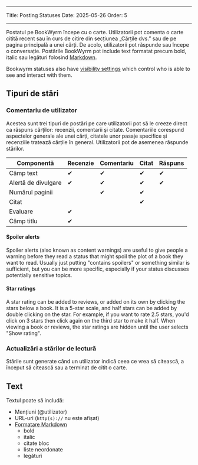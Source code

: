 - - -
Title: Posting Statuses Date: 2025-05-26 Order: 5
- - -

Postatul pe BookWyrm începe cu o carte. Utilizatorii pot comenta o carte citită recent sau în curs de citire din secțiunea „Cărțile dvs.” sau de pe pagina principală a unei cărți. De acolo, utilizatorii pot răspunde sau începe o conversație. Postările BookWyrm pot include text formatat precum bold, italic sau legături folosind [Markdown](https://www.markdownguide.org/cheat-sheet/).

Bookwyrm statuses also have [visibility settings](/privacy-controls.html) which control who is able to see and interact with them.

## Tipuri de stări

### Comentariu de utilizator

Acestea sunt trei tipuri de postări pe care utilizatorii pot să le creeze direct ca răspuns cărților: recenzii, comentarii și citate. Comentariile corespund aspectelor generale ale unei cărți, citatele unor pasaje specifice și recenziile tratează cărțile în general. Utilizatorii pot de asemenea răspunde stărilor.

| Componentă          | Recenzie | Comentariu | Citat | Răspuns |
| ------------------- | -------- | ---------- | ----- | ------- |
| Câmp text           | ✔        | ✔          | ✔     | ✔       |
| Alertă de divulgare | ✔        | ✔          | ✔     | ✔       |
| Numărul paginii     |          | ✔          | ✔     |         |
| Citat               |          |            | ✔     |         |
| Evaluare            | ✔        |            |       |         |
| Câmp titlu          | ✔        |            |       |         |

#### Spoiler alerts

Spoiler alerts (also known as content warnings) are useful to give people a warning before they read a status that might spoil the plot of a book they want to read. Usually just putting "contains spoilers" or something similar is sufficient, but you can be more specific, especially if your status discusses potentially sensitive topics.

#### Star ratings

A star rating can be added to reviews, or added on its own by clicking the stars below a book. It is a 5-star scale, and half stars can be added by double clicking on the star. For example, if you want to rate 2.5 stars, you'd click on 3 stars then click again on the third star to make it half. When viewing a book or reviews, the star ratings are hidden until the user selects "Show rating".

### Actualizări a stărilor de lectură

Stările sunt generate când un utilizator indică ceea ce vrea să citească, a început să citească sau a terminat de citit o carte.

## Text
Textul poate să includă:

- Mențiuni (@utilizator)
- URL-uri (`http(s)://` nu este afișat)
- [Formatare Markdown](https://www.markdownguide.org/cheat-sheet/)
    - bold
    - italic
    - citate bloc
    - liste neordonate
    - legături

